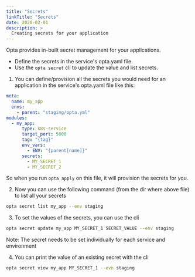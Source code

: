 ```yaml
---
title: "Secrets"
linkTitle: "Secrets"
date: 2020-02-01
description: >
  Creating secrets for your application
---
```


Opta provides in-built secret management for your applications.
* Define the secrets in the service's opta.yaml file.
* Use the `opta secret` cli to update the value and list secrets.

1. You can define/provision all the secrets you would need for an application in the service's opta.yaml file like this:

```yaml
meta:
  name: my_app
  envs:
    - parent: "staging/opta.yml"
modules:
  - my_app:
      type: k8s-service
      target_port: 5000
      tag: "{tag}"
      env_vars:
        - ENV: "{parent[name]}"
      secrets:
        - MY_SECRET_1
        - MY_SECRET_2
```

So when you run `opta apply` on this file, it will provision the secrets for you.

2. Now you can use the following command (from the dir where above file) to list all your secrets
```bash
opta secret list my_app --env staging
```

3. To set the values of the secrets, you can use the cli
```bash
opta secret update my_app MY_SECRET_1 SECRET_VALUE --env staging
```
Note: The secret needs to be set individually for each service and environment

4. You can print the value of an existing secret with the cli
```bash
opta secret view my_app MY_SECRET_1 --evn staging
```
